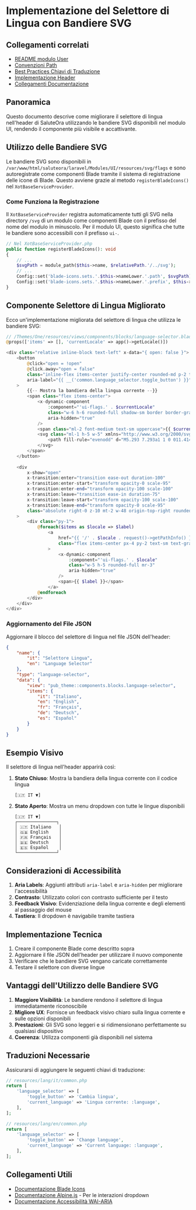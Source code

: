 # Implementazione del Selettore di Lingua con Bandiere SVG

## Collegamenti correlati
- [README modulo User](./README.md)
- [Convenzioni Path](./PATH_CONVENTIONS.md)
- [Best Practices Chiavi di Traduzione](/laravel/Modules/Lang/docs/TRANSLATION_KEYS_BEST_PRACTICES.md)
- [Implementazione Header](/laravel/Modules/User/docs/HEADER_LANGUAGE_AVATAR_IMPLEMENTATION.md)
- [Collegamenti Documentazione](/docs/collegamenti-documentazione.md)

## Panoramica

Questo documento descrive come migliorare il selettore di lingua nell'header di SaluteOra utilizzando le bandiere SVG disponibili nel modulo UI, rendendo il componente più visibile e accattivante.

## Utilizzo delle Bandiere SVG

Le bandiere SVG sono disponibili in `/var/www/html/saluteora/laravel/Modules/UI/resources/svg/flags` e sono autoregistrate come componenti Blade tramite il sistema di registrazione delle icone di Blade. Questo avviene grazie al metodo `registerBladeIcons()` nel `XotBaseServiceProvider`.

### Come Funziona la Registrazione

Il `XotBaseServiceProvider` registra automaticamente tutti gli SVG nella directory `/svg` di un modulo come componenti Blade con il prefisso del nome del modulo in minuscolo. Per il modulo UI, questo significa che tutte le bandiere sono accessibili con il prefisso `ui-`.

```php
// Nel XotBaseServiceProvider.php
public function registerBladeIcons(): void
{
    // ...
    $svgPath = module_path($this->name, $relativePath.'/../svg');
    // ...
    Config::set('blade-icons.sets.'.$this->nameLower.'.path', $svgPath);
    Config::set('blade-icons.sets.'.$this->nameLower.'.prefix', $this->nameLower);
}
```

## Componente Selettore di Lingua Migliorato

Ecco un'implementazione migliorata del selettore di lingua che utilizza le bandiere SVG:

```php
// /Themes/One/resources/views/components/blocks/language-selector.blade.php
@props(['items' => [], 'currentLocale' => app()->getLocale()])

<div class="relative inline-block text-left" x-data="{ open: false }">
    <button
        @click="open = !open"
        @click.away="open = false"
        class="inline-flex items-center justify-center rounded-md p-2 text-gray-700 hover:bg-gray-100 hover:text-gray-900 focus:outline-none focus:ring-2 focus:ring-inset focus:ring-primary-500"
        aria-label="{{ __('common.language_selector.toggle_button') }}"
    >
        {{-- Mostra la bandiera della lingua corrente --}}
        <span class="flex items-center">
            <x-dynamic-component 
                :component="'ui-flags.' . $currentLocale" 
                class="w-6 h-6 rounded-full shadow-sm border border-gray-200"
                aria-hidden="true"
            />
            <span class="ml-2 font-medium text-sm uppercase">{{ $currentLocale }}</span>
            <svg class="ml-1 h-5 w-5" xmlns="http://www.w3.org/2000/svg" viewBox="0 0 20 20" fill="currentColor">
                <path fill-rule="evenodd" d="M5.293 7.293a1 1 0 011.414 0L10 10.586l3.293-3.293a1 1 0 111.414 1.414l-4 4a1 1 0 01-1.414 0l-4-4a1 1 0 010-1.414z" clip-rule="evenodd" />
            </svg>
        </span>
    </button>
    
    <div
        x-show="open"
        x-transition:enter="transition ease-out duration-100"
        x-transition:enter-start="transform opacity-0 scale-95"
        x-transition:enter-end="transform opacity-100 scale-100"
        x-transition:leave="transition ease-in duration-75"
        x-transition:leave-start="transform opacity-100 scale-100"
        x-transition:leave-end="transform opacity-0 scale-95"
        class="absolute right-0 z-10 mt-2 w-48 origin-top-right rounded-md bg-white shadow-lg ring-1 ring-black ring-opacity-5 focus:outline-none"
    >
        <div class="py-1">
            @foreach($items as $locale => $label)
                <a
                    href="{{ '/' . $locale . request()->getPathInfo() }}"
                    class="flex items-center px-4 py-2 text-sm text-gray-700 hover:bg-gray-100 {{ $currentLocale === $locale ? 'bg-gray-100' : '' }}"
                >
                    <x-dynamic-component 
                        :component="'ui-flags.' . $locale" 
                        class="w-5 h-5 rounded-full mr-3"
                        aria-hidden="true"
                    />
                    <span>{{ $label }}</span>
                </a>
            @endforeach
        </div>
    </div>
</div>
```

### Aggiornamento del File JSON

Aggiornare il blocco del selettore di lingua nel file JSON dell'header:

```json
{
    "name": {
        "it": "Selettore Lingua",
        "en": "Language Selector"
    },
    "type": "language-selector",
    "data": {
        "view": "pub_theme::components.blocks.language-selector",
        "items": {
            "it": "Italiano",
            "en": "English",
            "fr": "Français",
            "de": "Deutsch",
            "es": "Español"
        }
    }
}
```

## Esempio Visivo

Il selettore di lingua nell'header apparirà così:

1. **Stato Chiuso**: Mostra la bandiera della lingua corrente con il codice lingua
   ```
   [🇮🇹 IT ▼]
   ```

2. **Stato Aperto**: Mostra un menu dropdown con tutte le lingue disponibili
   ```
   [🇮🇹 IT ▼]
   ┌───────────────┐
   │ 🇮🇹 Italiano   │
   │ 🇬🇧 English    │
   │ 🇫🇷 Français   │
   │ 🇩🇪 Deutsch    │
   │ 🇪🇸 Español    │
   └───────────────┘
   ```

## Considerazioni di Accessibilità

1. **Aria Labels**: Aggiunti attributi `aria-label` e `aria-hidden` per migliorare l'accessibilità
2. **Contrasto**: Utilizzato colori con contrasto sufficiente per il testo
3. **Feedback Visivo**: Evidenziazione della lingua corrente e degli elementi al passaggio del mouse
4. **Tastiera**: Il dropdown è navigabile tramite tastiera

## Implementazione Tecnica

1. Creare il componente Blade come descritto sopra
2. Aggiornare il file JSON dell'header per utilizzare il nuovo componente
3. Verificare che le bandiere SVG vengano caricate correttamente
4. Testare il selettore con diverse lingue

## Vantaggi dell'Utilizzo delle Bandiere SVG

1. **Maggiore Visibilità**: Le bandiere rendono il selettore di lingua immediatamente riconoscibile
2. **Migliore UX**: Fornisce un feedback visivo chiaro sulla lingua corrente e sulle opzioni disponibili
3. **Prestazioni**: Gli SVG sono leggeri e si ridimensionano perfettamente su qualsiasi dispositivo
4. **Coerenza**: Utilizza componenti già disponibili nel sistema

## Traduzioni Necessarie

Assicurarsi di aggiungere le seguenti chiavi di traduzione:

```php
// resources/lang/it/common.php
return [
    'language_selector' => [
        'toggle_button' => 'Cambia lingua',
        'current_language' => 'Lingua corrente: :language',
    ],
];

// resources/lang/en/common.php
return [
    'language_selector' => [
        'toggle_button' => 'Change language',
        'current_language' => 'Current language: :language',
    ],
];
```

## Collegamenti Utili

- [Documentazione Blade Icons](https://github.com/blade-ui-kit/blade-icons)
- [Documentazione Alpine.js](https://alpinejs.dev/) - Per le interazioni dropdown
- [Documentazione Accessibilità WAI-ARIA](https://www.w3.org/WAI/ARIA/apg/patterns/menubutton/)
